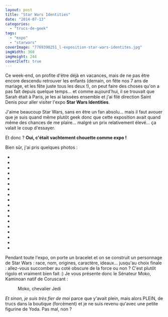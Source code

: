 ```yaml
---
layout: post
title: "Star Wars Identities"
date: "2014-07-13"
categories: 
  - "trucs-de-geek"
tags: 
  - "expo"
  - "starwars"
coverImage: "7769398251_l-exposition-star-wars-identites.jpg"
imgWidth: 360
imgHeight: 244
cover2left: true
---
```


Ce week-end, on profite d'être déjà en vacances, mais de ne pas être encore descendu retrouver les enfants (demain, on fête nos 7 ans de mariage, et les fête juste tous les deux !), on peut faire des choses qu'on a pas fait depuis quelque temps... et comme aujourd'hui, il se trouvait que Sarah était à Paris, je les ai laissées ensemble et j'ai filé direction Saint Denis pour aller visiter l'expo **Star Wars Identities**.

J'aime beaucoup Star Wars, sans en être un fan absolu... mais il faut avouer que je suis quand même plutôt geek donc que cette exposition avait quand même des chances de me plaire... malgré un prix relativement élevé... ça valait le coup d'essayer.

Et donc ? **Oui, c'était vachtement chouette comme expo !**

Bien sûr, j'ai pris quelques photos :

<div id="starwars-slider" class="splide">
<div class="splide__track">
<ul class="splide__list">
<li class="splide__slide"><img src="/images/2014/07/Star-Wars-Identities/13_07_2014 - 1.jpg" alt=""></li>
<li class="splide__slide"><img src="/images/2014/07/Star-Wars-Identities/13_07_2014 - 2.jpg" alt=""></li>
<li class="splide__slide"><img src="/images/2014/07/Star-Wars-Identities/13_07_2014 - 3.jpg" alt=""></li>
<li class="splide__slide"><img src="/images/2014/07/Star-Wars-Identities/13_07_2014 - 4.jpg" alt=""></li>
<li class="splide__slide"><img src="/images/2014/07/Star-Wars-Identities/13_07_2014 - 5.jpg" alt=""></li>
<li class="splide__slide"><img src="/images/2014/07/Star-Wars-Identities/13_07_2014 - 6.jpg" alt=""></li>
<li class="splide__slide"><img src="/images/2014/07/Star-Wars-Identities/13_07_2014 - 7.jpg" alt=""></li>
<li class="splide__slide"><img src="/images/2014/07/Star-Wars-Identities/13_07_2014 - 8.jpg" alt=""></li>
<li class="splide__slide"><img src="/images/2014/07/Star-Wars-Identities/13_07_2014 - 9.jpg" alt=""></li>
<li class="splide__slide"><img src="/images/2014/07/Star-Wars-Identities/13_07_2014 - 10.jpg" alt=""></li>
<li class="splide__slide"><img src="/images/2014/07/Star-Wars-Identities/13_07_2014 - 11.jpg" alt=""></li>
<li class="splide__slide"><img src="/images/2014/07/Star-Wars-Identities/13_07_2014 - 12.jpg" alt=""></li>
<li class="splide__slide"><img src="/images/2014/07/Star-Wars-Identities/13_07_2014 - 13.jpg" alt=""></li>
<li class="splide__slide"><img src="/images/2014/07/Star-Wars-Identities/13_07_2014 - 14.jpg" alt=""></li>
<li class="splide__slide"><img src="/images/2014/07/Star-Wars-Identities/13_07_2014 - 15.jpg" alt=""></li>
<li class="splide__slide"><img src="/images/2014/07/Star-Wars-Identities/13_07_2014 - 16.jpg" alt=""></li>
<li class="splide__slide"><img src="/images/2014/07/Star-Wars-Identities/13_07_2014 - 17.jpg" alt=""></li>
<li class="splide__slide"><img src="/images/2014/07/Star-Wars-Identities/13_07_2014 - 18.jpg" alt=""></li>
</ul>
</div>
</div>

Pendant toute l'expo, on porte un bracelet et on se construit un personnage de Star Wars : race, nom, origines, caractère, ideaux... jusqu'au choix finale : allez-vous succomber au coté obscure de la force ou non ? C'est plutôt rigolo et vraiment bien fait :) Je vous présente donc le Sénateur Moko, Kaminoan natif de Coruscant :

<figure style="width:500px">
	<img src="/images/2014/07/Star-Wars-Identities/StarWarsIdentities_moko_53c29a94a8ea3.jpg" alt="">
	<figcaption>Moko, chevalier Jedi</figcaption>
</figure>

_Et sinon, je suis très fier de moi_ parce que y'avait plein, mais alors PLEIN, de trucs dans la boutique (forcèment) et je ne suis revenu qu'avec une petite figurine de Yoda. Pas mal, non ?
